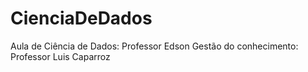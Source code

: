 # CienciaDeDados
Aula de Ciência de Dados: Professor Edson
Gestão do conhecimento: Professor Luis Caparroz
